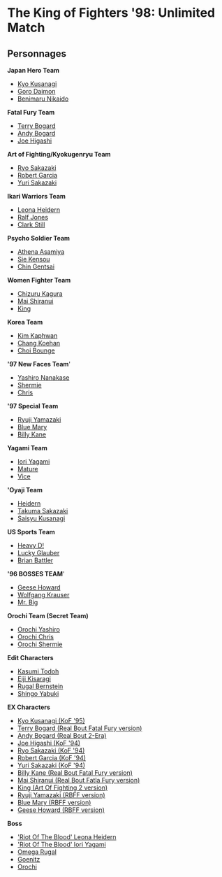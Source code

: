 # The King of Fighters '98: Unlimited Match

## Personnages

**Japan Hero Team**

- [Kyo Kusanagi](Kyo_Kusanagi_(98um) "wikilink")
- [Goro Daimon](Goro_Daimon_(98um) "wikilink")
- [Benimaru Nikaido](Benimaru_Nikaido_(98um) "wikilink")

**Fatal Fury Team**

- [Terry Bogard](Terry_Bogard_(98um) "wikilink")
- [Andy Bogard](Andy_Bogard_(98um) "wikilink")
- [Joe Higashi](Joe_Higashi_(98um) "wikilink")

**Art of Fighting/Kyokugenryu Team**

- [Ryo Sakazaki](Ryo_Sakazaki_(98um) "wikilink")
- [Robert Garcia](Robert_Garcia_(98um) "wikilink")
- [Yuri Sakazaki](Yuri_Sakazaki_(98um) "wikilink")

**Ikari Warriors Team**

- [Leona Heidern](Leona_Heidern_(98um) "wikilink")
- [Ralf Jones](Ralf_Jones_(98um) "wikilink")
- [Clark Still](Clark_Still_(98um) "wikilink")

**Psycho Soldier Team**

- [Athena Asamiya](Athena_Asamiya_(98um) "wikilink")
- [Sie Kensou](Sie_Kensou_(98um) "wikilink")
- [Chin Gentsai](Chin_Gentsai_(98um) "wikilink")

**Women Fighter Team**

- [Chizuru Kagura](Chizuru_Kagura_(98um) "wikilink")
- [Mai Shiranui](Mai_Shiranui_(98um) "wikilink")
- [King](King_(98um) "wikilink")

**Korea Team**

- [Kim Kaphwan](Kim_Kaphwan_(98um) "wikilink")
- [Chang Koehan](Chang_Koehan_(98um) "wikilink")
- [Choi Bounge](Choi_Bounge_(98um) "wikilink")

**'97 New Faces Team**'

- [Yashiro Nanakase](Yashiro_Nanakase_(98um) "wikilink")
- [Shermie](Shermie_(98um) "wikilink")
- [Chris](Chris_(98um) "wikilink")

**'97 Special Team**

- [Ryuji Yamazaki](Ryuji_Yamazaki_(98um) "wikilink")
- [Blue Mary](Blue_Mary_(98um) "wikilink")
- [Billy Kane](Billy_Kane_(98um) "wikilink")

**Yagami Team**

- [Iori Yagami](Iori_Yagami_(98um) "wikilink")
- [Mature](Mature_(98um) "wikilink")
- [Vice](Vice_(98um) "wikilink")

**'Oyaji Team**

- [Heidern](Heidern_(98um) "wikilink")
- [Takuma Sakazaki](Takuma_Sakazaki_(98um) "wikilink")
- [Saisyu Kusanagi](Saisyu_Kusanagi_(98um) "wikilink")

**US Sports Team**

- [Heavy D!](Heavy_D!_(98um) "wikilink")
- [Lucky Glauber](Lucky_Glauber_(98um) "wikilink")
- [Brian Battler](Brian_Battler_(98um) "wikilink")

**'96 BOSSES TEAM**'

- [Geese Howard](Geese_Howard_(98um) "wikilink")
- [Wolfgang Krauser](Wolfgang_Krauser_(98um) "wikilink")
- [Mr. Big](Mr._Big_(98um) "wikilink")

**Orochi Team (Secret Team)**

- [Orochi Yashiro](Orochi_Yashiro_(98um) "wikilink")
- [Orochi Chris](Orochi_Chris_(98um) "wikilink")
- [Orochi Shermie](Orochi_Shermie_(98um) "wikilink")

**Edit Characters**

- [Kasumi Todoh](Kasumi_Todoh_(98um) "wikilink")
- [Eiji Kisaragi](Eiji_Kisaragi_(98um) "wikilink")
- [Rugal Bernstein](Rugal_Bernstein_(98um) "wikilink")
- [Shingo Yabuki](Shingo_Yabuki_(98um) "wikilink")

**EX Characters**

- [Kyo Kusanagi (KoF '95)](Kyo_Kusanagi_(KoF_'95)_(98um) "wikilink")
- [Terry Bogard (Real Bout Fatal Fury
  version)](Terry_Bogard_(Real_Bout_Fatal_Fury_version)_(98um) "wikilink")
- [Andy Bogard (Real Bout
  2-Era)](Andy_Bogard_(KoF_'95)_(98um) "wikilink")
- [Joe Higashi (KoF '94)](Joe_Higashi_(KoF_'94)_(98um) "wikilink")
- [Ryo Sakazaki (KoF '94)](Ryo_Sakazaki_(KoF_'94)_(98um) "wikilink")
- [Robert Garcia (KoF '94)](Robert_Garcia_(KoF_'94)_(98um) "wikilink")
- [Yuri Sakazaki (KoF '94)](Yuri_Sakazaki_(KoF_'94)_(98um) "wikilink")
- [Billy Kane (Real Bout Fatal Fury
  version)](Billy_Kane_(Real_Bout_Fatal_Fury_version)_(98um) "wikilink")
- [Mai Shiranui (Real Bout Fatla Fury
  version)](Mai_Shiranui_(Real_Bout_Fatal_Fury_version)_(98um) "wikilink")
- [King (Art Of Fighting 2
  version)](King_(Art_Of_Fighting_2_version)_(98um) "wikilink")
- [Ryuji Yamazaki (RBFF
  version)](Ryuji_Yamazaki_(RBFF_version)_(98um) "wikilink")
- [Blue Mary (RBFF version)](Blue_Mary_(RBFF_version)_(98um) "wikilink")
- [Geese Howard (RBFF
  version)](Geese_Howard_(RBFF_version)_(98um) "wikilink")

**Boss**

- ['Riot Of The Blood' Leona
  Heidern]('Riot_Of_The_Blood'_Leona_Heidern_(98um) "wikilink")
- ['Riot Of The Blood' Iori
  Yagami]('Riot_Of_The_Blood'_Iori_Yagami_(98um) "wikilink")
- [Omega Rugal](Omega_Rugal_(98um) "wikilink")
- [Goenitz](Goenitz_(98um) "wikilink")
- [Orochi](Orochi_(98um) "wikilink")
